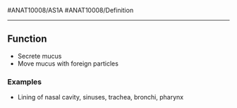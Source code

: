 #ANAT10008/AS1A #ANAT10008/Definition 

---
## Function
- Secrete mucus
- Move mucus with foreign particles

### Examples
- Lining of nasal cavity, sinuses, trachea, bronchi, pharynx